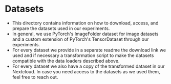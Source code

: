 # Datasets
- This directory contains information on how to download, access, and prepare the datasets used in our experiments.
- In general, we use PyTorch's ImageFolder dataset for image datasets and a custom extension of PyTorch's TensorDataset
  through our experiments.
- For every dataset we provide in a separate readme the download link we used and if necessary a transformation script
  to make the datasets compatible with the data loaders described above.
- For every dataset we also have a copy of the transformed dataset in our Nextcloud. In case you need access to the
  datasets as we used them, feel free to reach out.

